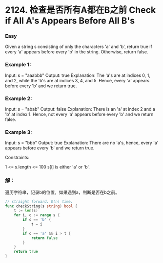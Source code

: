 # 2124. 检查是否所有A都在B之前 Check if All A's Appears Before All B's

### Easy

Given a string s consisting of only the characters 'a' and 'b', return true if every 'a' appears before every 'b' in the string. Otherwise, return false.

### Example 1:

Input: s = "aaabbb"
Output: true
Explanation:
The 'a's are at indices 0, 1, and 2, while the 'b's are at indices 3, 4, and 5.
Hence, every 'a' appears before every 'b' and we return true.

### Example 2:

Input: s = "abab"
Output: false
Explanation:
There is an 'a' at index 2 and a 'b' at index 1.
Hence, not every 'a' appears before every 'b' and we return false.

### Example 3:

Input: s = "bbb"
Output: true
Explanation:
There are no 'a's, hence, every 'a' appears before every 'b' and we return true.

Constraints:

1 <= s.length <= 100
s[i] is either 'a' or 'b'.

### 解：

遍历字符串，记录b的位置，如果遇到a，判断是否在b之前。

```go
// straight forward. O(n) time.
func checkString(s string) bool {
	t := len(s)
	for i, c := range s {
		if c == 'b' {
			t = i
		}
		if c == 'a' && i > t {
			return false
		}
	}
	return true
}
```